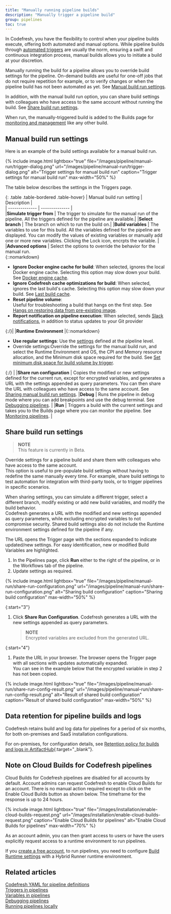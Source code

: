 ```yaml
---
title: "Manually running pipeline builds"
description: "Manually trigger a pipeline build"
group: pipelines
toc: true
---
```


In Codefresh, you have the flexibility to control when your pipeline builds execute, offering both automated and manual options. 
While pipeline builds through [automated triggers]({{site.baseurl}}/docs/pipelines/triggers/) are usually the norm, ensuring a swift and continuous integration process, manual builds allows you to initiate a build at your discretion.

Manually running the build for a pipeline allows you to override build settings for the pipeline. On-demand builds are useful for one-off jobs that do not require repetition for example, or to verify changes or when the pipeline build has not been automated as yet. See [Manual build run settings](#manual-build-run-settings).  

In addition, with the manual build run option, you can share build settings with colleagues who have access to the same account without running the build. See [Share build run settings](#share-build-run-settings). 

When run, the manually-triggered build is added to the Builds page for [monitoring and management]({{site.baseurl}}/docs/pipelines/monitoring-pipelines/) like any other build.



## Manual build run settings
Here is an example of the build settings available for a manual build run. 

{% include 
image.html 
lightbox="true" 
file="/images/pipeline/manual-run/trigger-dialog.png" 
url="/images/pipeline/manual-run/trigger-dialog.png"
alt="Trigger settings for manual build run" 
caption="Trigger settings for manual build run"
max-width="50%"
%}

The table below describes the settings in the Triggers page. 

{: .table .table-bordered .table-hover}
| Manual build run setting | Description            |  
| --------------        | --------------         |  
|**Simulate trigger from**      | The trigger to simulate for the manual run of the pipeline. All the triggers defined for the pipeline are available.|
|**Select branch**      | The branch on which to run the build on.|
|**Build variables**       | The variables to use for this build. All the variables defined for the pipeline are displayed. You can modify the values of existing variables or manually add one or more new variables. Clicking the Lock icon, encrpts the variable.    |
|**Advanced options**        | Select the options to override the behavior for the manual run. <br>{::nomarkdown}<ul><li><b>Ignore Docker engine cache for build</b>: When selected, ignores the local Docker engine cache. Selecting this option may slow down your build. See <a href="https://codefresh.io/docs/docs/kb/articles/disabling-codefresh-caching-mechanisms/">Docker engine cache</a>.</li><li><b>Ignore Codefresh cache optimizations for build</b>: When selected, ignores the last build's cache. Selecting this option may slow down your build. See <a href="https://codefresh.io/docs/docs/kb/articles/disabling-codefresh-caching-mechanisms/">Last build cache</a>.</li><li><b>Reset pipeline volume</b>:</li>Useful for troubleshooting a build that hangs on the first step.  See <a href="https://codefresh.io/docs/docs/kb/articles/restoring-data-from-pre-existing-image-hangs-on/">Hangs on restoring data from pre-existing image</a>.</li><li><b>Report notification on pipeline execution</b>: When selected, sends <a href="https://codefresh.io/docs/docs/integrations/notifications/slack-integration/">Slack notifications</a>, in addition to status updates to your Git provider</li></ul>{:/}|
|**Runtime Environment**        |{::nomarkdown}<ul><li><b>Use regular settings</b>: Use the <a href="https://codefresh.io/docs/docs/pipelines/pipelines/#pipeline-settings">settings</a> defined at the pipeline level.</li><li>Override settings</b>:Override the settings for the manual build run, and select the Runtime Environment and OS, the CPI and Memory resource allocation, and the Minimum disk space required for the build. See <a href="https://codefresh.io/docs/docs/pipelines/triggers/git-triggers/#set-minimum-disk-space-for-build-volume-by-trigger">Set minimum disk space for build volume by trigger</a>.</li></ul>{:/} |
|**Share run configuration**      | Copies the modified or new settings defined for the current run, except for encrypted variables, and generates a URL with the settings appended as query parameters. You can then share the URL with colleagues who have access to the same account. See [Sharing manual build run settings](#sharing-manual-build-run-settings).
|**Debug** | Runs the pipeline in debug mode where you can add breakpoints and use the debug terminal. See [Debugging pipelines]({{site.baseurl}}/docs/pipelines/debugging-pipelines/). |
|**Run** | Triggers a build with the current settings and takes you to the Builds page where you can monitor the pipeline. See [Monitoring pipelines]({{site.baseurl}}/docs/pipelines/monitoring-pipelines/). |



## Share build run settings 
>**NOTE**  
This feature is currently in Beta.

Override settings for a pipeline build and share them with colleagues who have access to the same account.    
This option is useful to pre-populate build settings without having to redefine the same manually every time. For example, share build settings to test automation for integration with third-party tools, or to trigger pipelines in specific scenarios.  

When sharing settings, you can simulate a different trigger, select a different branch, modify existing or add new build variables, and modify the build behavior.  
Codefresh generates a URL with the modified and new settings appended as query parameters, while excluding encrypted variables to not compromise security. Shared build settings also do not include the Runtime environment settings defined for the pipeline if any.  

The URL opens the Trigger page with the sections expanded to indicate updated/new settings. For easy identification, new or modified Build Variables are highlighted. 

1. In the Pipelines page, click **Run** either to the right of the pipeline, or in the Workflows tab of the pipeline.
1. Update settings as required.

{% include 
image.html 
lightbox="true" 
file="/images/pipeline/manual-run/share-run-configuration.png" 
url="/images/pipeline/manual-run/share-run-configuration.png"
alt="Sharing build configuration" 
caption="Sharing build configuration"
max-width="50%"
%}

{:start="3"}
1. Click **Share Run Configuration**.
  Codefresh generates a URL with the new settings appended as query parameters.
  
    >**NOTE**  
    Encrypted variables are excluded from the generated URL.

{:start="4"}
1. Paste the URL in your browser.
  The browser opens the Trigger page with all sections with updates automatically expanded.  
  You can see in the example below that the encrypted variable in step 2 has not been copied.

{% include 
image.html 
lightbox="true" 
file="/images/pipeline/manual-run/share-run-config-result.png" 
url="/images/pipeline/manual-run/share-run-config-result.png"
alt="Result of shared build configuration" 
caption="Result of shared build configuration"
max-width="50%"
%}

## Data retention for pipeline builds and logs
Codefresh retains build and log data for pipelines for a period of six months, for both on-premises and SaaS installation configurations. 

For on-premises, for configuration details, see [Retention policy for builds and logs in ArtifactHub](https://artifacthub.io/packages/helm/codefresh-onprem/codefresh#retention-policy-for-builds-and-logs){:target="\_blank"}.

## Note on Cloud Builds for Codefresh pipelines

Cloud Builds for Codefresh pipelines are disabled for all accounts by default. 
Account admins can request Codefresh to enable Cloud Builds for an account. There is no manual action required except to click on the Enable Cloud Builds button as shown below. The timeframe for the response is up to 24 hours.<br>

{% include image.html
  lightbox="true"
  file="/images/installation/enable-cloud-builds-request.png"
  url="/images/installation/enable-cloud-builds-request.png"
  caption="Enable Cloud Builds for pipelines"
  alt="Enable Cloud Builds for pipelines"
  max-width="70%"
    %} 

As an account admin, you can then grant access to users or have the users explicitly request access to a runtime environment to run pipelines. 

If you [create a free account]({{site.baseurl}}/docs/ci-quick-start/ci-create-codefresh-account/), to run pipelines, you need to configure [Build Runtime settings]({{site.baseurl}}/docs/pipelines/pipelines/#build-runtime) with a Hybrid Runner runtime environment.  

## Related articles
[Codefresh YAML for pipeline definitions]({{site.baseurl}}/docs/pipelines/what-is-the-codefresh-yaml/)  
[Triggers in pipelines]({{site.baseurl}}/docs/pipelines/triggers/)  
[Variables in pipelines]({{site.baseurl}}/docs/pipelines/variables/)  
[Debugging pipelines]({{site.baseurl}}/docs/pipelines/debugging-pipelines/)  
[Running pipelines locally]({{site.baseurl}}/docs/pipelines/running-pipelines-locally/)  
